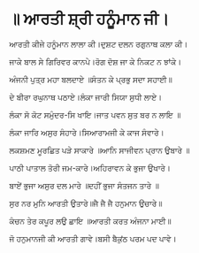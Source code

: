 # ॥ ਆਰਤੀ ਸ਼੍ਰੀ ਹਨੂੰਮਾਨ ਜੀ।
ਆਰਤੀ ਕੀਜੇ ਹਨੂੰਮਾਨ ਲਾਲਾ ਕੀ।ਦੁਸ਼ਟ ਦਲਨ ਰਗੁਨਾਥ ਕਲਾ ਕੀ।

ਜਾਕੇ ਬਾਲ ਸੇ ਗਿਰਿਵਰ ਕਾਨਪੇ।ਰੋਗ ਦੋਸ਼ ਜਾ ਕੇ ਨਿਕਟ ਨ ਝਾਂਕੇ।

ਅੰਜਨੀ ਪੁਤ੍ਰ ਮਹਾ ਬਲਦਾਏ ॥ਸੰਤਨ ਕੇ ਪ੍ਰਭੁ ਸਦਾ ਸਹਾਈ॥

ਦੇ ਬੀਰਾ ਰਘੁਨਾਥ ਪਠਾਏ।ਲੰਕਾ ਜਾਰੀ ਸਿਯਾ ਸੁਧੀ ਲਾਏ।

ਲੰਕਾ ਸੋ ਕੋਟ ਸਮੁੰਦਰ-ਸਿ ਖਾਇ।ਜਾਤ ਪਵਨ ਸੁਤ ਬਰ ਨ ਲਾਇ ॥

ਲੰਕਾ ਜਾਰਿ ਅਸੁਰ ਸੰਹਾਰੇ।ਸਿਆਰਾਮਜੀ ਕੇ ਕਾਜ ਸੰਵਾਰੇ।

ਲਕਸ਼ਮਣ ਮੂਰਛਿਤ ਪੜੇ ਸਾਕਾਰੇ ॥ਆਨਿ ਸਾਜੀਵਨ ਪ੍ਰਾਨ ਉਬਾਰੇ ॥

ਪਾਠੀ ਪਾਤਾਲ ਤੋਰੀ ਜਮ-ਕਾਰੇ।ਅਹਿਰਾਵਨ ਕੇ ਭੁਜਾ ਉਖਾਰੇ।

ਬਾਏਂ ਭੁਜਾ ਅਸੁਰ ਦਲ ਮਾਰੇ ॥ਦਹੀਂ ਭੁਜਾ ਸੰਤਜਨ ਤਾਰੇ ॥

ਸੁਰ ਨਰ ਮੁਨਿ ਆਰਤੀ ਉਤਾਰੇ॥ਜੈ ਜੈ ਜੈ ਹਨੁਮਾਨ ਉਚਾਰੇ॥

ਕੰਚਨ ਤੇਰ ਕਪੂਰ ਲਉ ਛਾਇ ॥ਆਰਤੀ ਕਰਤ ਅੰਜਨਾ ਮਾਈ॥

ਜੋ ਹਨੁਮਾਨਜੀ ਕੀ ਆਰਤੀ ਗਾਵੇ।ਬਸੀ ਬੈਕੁਂਠ ਪਰਮ ਪਦ ਪਾਵੇ।